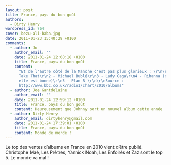 ```yaml
---
layout: post
title: France, pays du bon goût
authors:
  - Dirty Henry
wordpress_id: 764
cover: bezu-ali-baba.jpg
date: 2011-01-23 15:40:29 +0100
comments:
  - author: Jo
    author_email: ""
    date: 2011-01-24 12:08:18 +0100
    title: France, pays du bon goût
    content:
      "Et de l'autre côté de la Manche c'est pas plus glorieux : \r\n\r\n1 -
      Take That\r\n2 - Michael Bublé\r\n3 - Lady Gaga\r\n4 - Rihanna (ok car
      elle est bonne)\r\n5 - Plan B \r\n\r\nSource :
      http://www.bbc.co.uk/radio1/chart/2010/albums"
  - author: Joe Gantdelaine
    author_email: ""
    date: 2011-01-24 12:59:12 +0100
    title: France, pays du bon goût
    content: Heureusement que Johnny sort un nouvel album cette année !
  - author: Dirty Henry
    author_email: dirtyhenry@gmail.com
    date: 2011-01-24 17:39:01 +0100
    title: France, pays du bon goût
    content: Monde de merde !
---
```


Le top des ventes d’albums en France en 2010 vient d’être publié. Christophe
Maé, Les Prêtres, Yannick Noah, Les Enfoirés et Zaz sont le top 5. Le monde va
mal !
